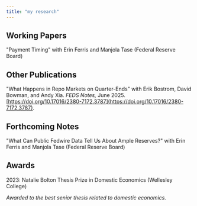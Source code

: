 ```yaml
---
title: "my research"
---
```

## Working Papers
"Payment Timing" with Erin Ferris and Manjola Tase (Federal Reserve Board)

## Other Publications
"What Happens in Repo Markets on Quarter-Ends" with Erik Bostrom, David Bowman, and Andy Xia. *FEDS Notes,* June 2025. [https://doi.org/10.17016/2380-7172.3787](https://doi.org/10.17016/2380-7172.3787).

## Forthcoming Notes
"What Can Public Fedwire Data Tell Us About Ample Reserves?" with Erin Ferris and Manjola Tase (Federal Reserve Board)

## Awards
2023: Natalie Bolton Thesis Prize in Domestic Economics (Wellesley College)

   *Awarded to the best senior thesis related to domestic economics.*
